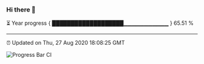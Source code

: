 ### Hi there 👋

⏳ Year progress { ███████████████████▁▁▁▁▁▁▁▁▁▁▁ } 65.51 %

---

⏰ Updated on Thu, 27 Aug 2020 18:08:25 GMT

![Progress Bar CI](https://github.com/liununu/liununu/workflows/Progress%20Bar%20CI/badge.svg)

